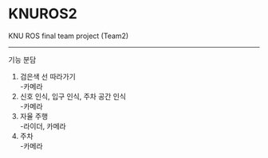 # KNUROS2
KNU ROS final team project (Team2)

---
기능 분담  
1. 검은색 선 따라가기  
-카메라  
2. 신호 인식, 입구 인식, 주차 공간 인식  
-카메라  
3. 자율 주행  
-라이더, 카메라  
4. 주차  
-카메라
